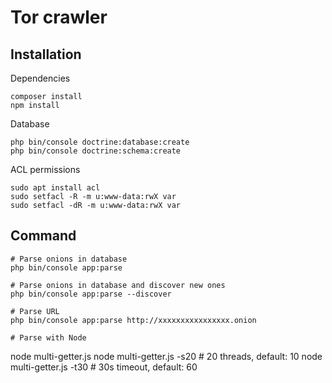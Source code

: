 Tor crawler
===========

Installation
------------

Dependencies  
```shell
composer install
npm install
```

Database
```
php bin/console doctrine:database:create
php bin/console doctrine:schema:create
```

ACL permissions  
```shell
sudo apt install acl
sudo setfacl -R -m u:www-data:rwX var
sudo setfacl -dR -m u:www-data:rwX var
```

Command
--------

```
# Parse onions in database
php bin/console app:parse

# Parse onions in database and discover new ones
php bin/console app:parse --discover

# Parse URL
php bin/console app:parse http://xxxxxxxxxxxxxxxx.onion

# Parse with Node
```
node multi-getter.js
node multi-getter.js -s20 # 20 threads, default: 10
node multi-getter.js -t30 # 30s timeout, default: 60
```
